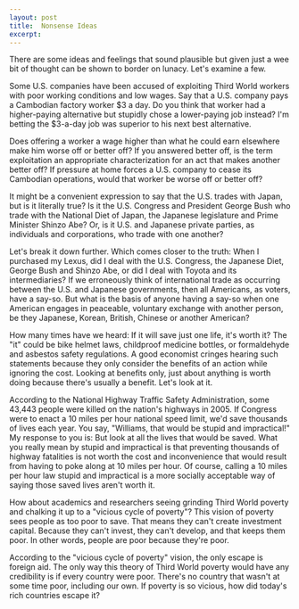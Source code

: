 ```yaml
---
layout: post
title:  Nonsense Ideas
excerpt:
---
```












There are some ideas and feelings that sound plausible but given just a wee bit of thought can be shown to border on lunacy. Let's examine a few.

Some U.S. companies have been accused of exploiting Third World workers with poor working conditions and low wages. Say that a U.S. company pays a Cambodian factory worker $3 a day. Do you think that worker had a higher-paying alternative but stupidly chose a lower-paying job instead? I'm betting the $3-a-day job was superior to his next best alternative.

Does offering a worker a wage higher than what he could earn elsewhere make him worse off or better off? If you answered better off, is the term exploitation an appropriate characterization for an act that makes another better off? If pressure at home forces a U.S. company to cease its Cambodian operations, would that worker be worse off or better off?

It might be a convenient expression to say that the U.S. trades with Japan, but is it literally true? Is it the U.S. Congress and President George Bush who trade with the National Diet of Japan, the Japanese legislature and Prime Minister Shinzo Abe? Or, is it U.S. and Japanese private parties, as individuals and corporations, who trade with one another?

Let's break it down further. Which comes closer to the truth: When I purchased my Lexus, did I deal with the U.S. Congress, the Japanese Diet, George Bush and Shinzo Abe, or did I deal with Toyota and its intermediaries? If we erroneously think of international trade as occurring between the U.S. and Japanese governments, then all Americans, as voters, have a say-so. But what is the basis of anyone having a say-so when one American engages in peaceable, voluntary exchange with another person, be they Japanese, Korean, British, Chinese or another American?

How many times have we heard: If it will save just one life, it's worth it? The "it" could be bike helmet laws, childproof medicine bottles, or formaldehyde and asbestos safety regulations. A good economist cringes hearing such statements because they only consider the benefits of an action while ignoring the cost. Looking at benefits only, just about anything is worth doing because there's usually a benefit. Let's look at it.

According to the National Highway Traffic Safety Administration, some 43,443 people were killed on the nation's highways in 2005. If Congress were to enact a 10 miles per hour national speed limit, we'd save thousands of lives each year. You say, "Williams, that would be stupid and impractical!" My response to you is: But look at all the lives that would be saved. What you really mean by stupid and impractical is that preventing thousands of highway fatalities is not worth the cost and inconvenience that would result from having to poke along at 10 miles per hour. Of course, calling a 10 miles per hour law stupid and impractical is a more socially acceptable way of saying those saved lives aren't worth it.

How about academics and researchers seeing grinding Third World poverty and chalking it up to a "vicious cycle of poverty"? This vision of poverty sees people as too poor to save. That means they can't create investment capital. Because they can't invest, they can't develop, and that keeps them poor. In other words, people are poor because they're poor.

According to the "vicious cycle of poverty" vision, the only escape is foreign aid. The only way this theory of Third World poverty would have any credibility is if every country were poor. There's no country that wasn't at some time poor, including our own. If poverty is so vicious, how did today's rich countries escape it?


